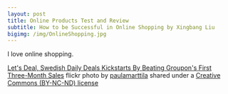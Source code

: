 ```yaml
---
layout: post
title: Online Products Test and Review
subtitle: How to be Successful in Online Shopping by Xingbang Liu
bigimg: /img/OnlineShopping.jpg
---
```

I love online shopping.

<a title="Let's Deal, Swedish Daily Deals Kickstarts By Beating Groupon's First Three-Month Sales" href="https://flickr.com/photos/paulamarttila/4777650189">Let's Deal, Swedish Daily Deals Kickstarts By Beating Groupon's First Three-Month Sales</a> flickr photo by <a href="https://flickr.com/people/paulamarttila">paulamarttila</a> shared under a <a href="https://creativecommons.org/licenses/by-nc-nd/2.0/">Creative Commons (BY-NC-ND) license</a>
